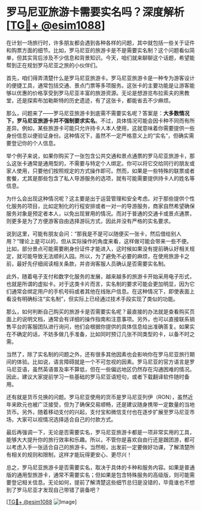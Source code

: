 # 罗马尼亚旅游卡需要实名吗？深度解析[[TG💪+ @esim1088](https://t.me/s/esim1088)]

在计划一场旅行时，许多朋友都会遇到各种各样的问题，其中就包括一些关于证件和购票方面的细节。比如，罗马尼亚的旅游卡是不是需要实名制？这个问题看似简单，但其实背后涉及不少信息和背景知识。今天，咱们就来聊聊这个话题，希望能帮到正在规划罗马尼亚之旅的小伙伴们。

首先，咱们得弄清楚什么是罗马尼亚旅游卡。罗马尼亚旅游卡是一种专为游客设计的便捷工具，通常包括交通、景点门票等多项服务。这张卡的主要功能是让游客能够以优惠的价格享受到罗马尼亚丰富的旅游资源。无论是想游览布拉索夫的黑教堂，还是探索布加勒斯特的历史遗迹，有了这张卡，都能省去不少麻烦。

那么，问题来了——罗马尼亚旅游卡到底需不需要实名呢？答案是：**大多数情况下，罗马尼亚旅游卡并不强制要求实名**。不过，具体情况可能会因卡种不同而有所差异。例如，某些旅游卡可能只允许持卡人本人使用，这就意味着你需要提供一些身份信息以便验证身份。这种情况下，虽然不一定严格意义上的“实名”，但确实需要登记你的个人信息。

举个例子来说，如果你购买了一张包含公共交通和景点通票的罗马尼亚旅游卡，那么这张卡通常是通用型的，不需要与特定个人绑定。你可以将它交给同行的朋友或家人使用，只要他们按照规定的方式操作即可。然而，如果是一些特殊的联票或者套餐，尤其是那些包含了私人导游服务的选项，就有可能需要提供持卡人的姓名等信息。

为什么会出现这种情况呢？这主要是出于运营管理和安全考虑。对于那些提供个性化服务的项目，比如定制化的行程安排或者一对一的导游服务，商家自然希望确保服务对象是预定者本人，以免出现冒用的情况。而对于普通的交通卡或景点通票，则更多是为了方便游客自由选择游玩方式，因此并没有严格的实名要求。

说到这里，可能有朋友会问：“那我是不是可以随便买一张卡，然后借给别人用？”理论上是可以的，但从实际操作的角度来看，这样做可能会带来一些不便。比如，部分景点可能需要刷身份证件才能进入，这时候如果没有提前确认好相关规定，就可能导致无法顺利入园。所以，为了避免不必要的麻烦，在使用旅游卡之前，最好先仔细阅读相关条款，并咨询客服人员确认是否需要实名制。

此外，随着电子支付和数字化服务的发展，越来越多的旅游卡开始采用电子形式，也就是所谓的虚拟卡。对于这类卡片而言，实名制的要求可能会更加明显，因为它们通常会绑定用户的手机号码或者其他在线账户信息。在这种情况下，即使表面上看没有明确标注“实名制”，但实际上已经通过技术手段实现了类似的功能。

那么，如何判断自己购买的旅游卡是否需要实名呢？最直接的办法就是查看购买页面上的说明文档，通常会有详细的操作指南和注意事项。另外，也可以直接联系销售平台的客服团队进行询问，他们会根据你提供的具体信息给出准确答复。如果实在不确定的话，不妨多做几手准备，比如同时预订几张不同类型的卡，以备不时之需。

当然了，除了实名制的问题之外，还有很多其他因素也会影响你在罗马尼亚旅行期间的体验。比如说，语言障碍就是一个不可忽视的因素。罗马尼亚的官方语言是罗马尼亚语，虽然英语普及率不算低，但在一些偏远地区仍然存在沟通困难的情况。因此，建议大家提前学习一些基础的罗马尼亚语短句，或者下载翻译软件随时备用。

还有就是货币兑换的问题。罗马尼亚使用的货币是罗马尼亚列伊（RON），虽然近年来欧元也被广泛接受，但为了确保交易顺畅，还是建议随身携带一定数量的当地货币。另外，随着移动支付的兴起，支付宝和微信支付也在逐步扩展至罗马尼亚市场，大家可以视情况选择适合自己的付款方式。

最后再强调一下，无论是否需要实名，罗马尼亚旅游卡都是一项非常实用的工具，能够大大提升你的旅行效率和乐趣。所以，不管你是喜欢自由行还是跟团游，都可以考虑入手一张适合自己的旅游卡。当然啦，出发前一定要做好功课，了解清楚所有相关的规则和限制，这样才能玩得更安心、更尽兴！

总之，罗马尼亚旅游卡是否需要实名，取决于具体的卡种和服务内容。如果是普通版的通用型旅游卡，通常不需要实名；但如果是包含特殊服务的高级版，则可能需要登记相关信息。无论如何，提前了解清楚这些细节总归是没错的，毕竟谁也不想到了罗马尼亚才发现自己带错了装备吧？

[[TG💪+ @esim1088](https://t.me/s/esim1088) ![Image](https://i.postimg.cc/4NQfJmqS/Snipaste-2025-05-13-00-14-12.png)]